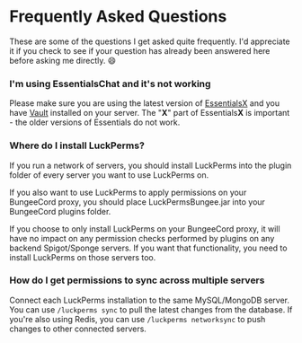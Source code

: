 # Frequently Asked Questions
These are some of the questions I get asked quite frequently. I'd appreciate it if you check to see if your question has already been answered here before asking me directly. 😄 

### I'm using EssentialsChat and it's not working
Please make sure you are using the latest version of [EssentialsX](https://ci.drtshock.net/job/essentialsx/) and you have [Vault](https://dev.bukkit.org/bukkit-plugins/vault/) installed on your server. The "**X**" part of Essentials**X** is important - the older versions of Essentials do not work.

### Where do I install LuckPerms?
If you run a network of servers, you should install LuckPerms into the plugin folder of every server you want to use LuckPerms on.

If you also want to use LuckPerms to apply permissions on your BungeeCord proxy, you should place LuckPermsBungee.jar into your BungeeCord plugins folder.

If you choose to only install LuckPerms on your BungeeCord proxy, it will have no impact on any permission checks performed by plugins on any backend Spigot/Sponge servers. If you want that functionality, you need to install LuckPerms on those servers too.

### How do I get permissions to sync across multiple servers
Connect each LuckPerms installation to the same MySQL/MongoDB server. You can use `/luckperms sync` to pull the latest changes from the database. If you're also using Redis, you can use `/luckperms networksync` to push changes to other connected servers.
